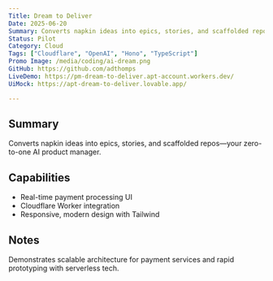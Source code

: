 ```yaml
---
Title: Dream to Deliver
Date: 2025-06-20
Summary: Converts napkin ideas into epics, stories, and scaffolded repos—your zero-to-one AI product manager.
Status: Pilot
Category: Cloud
Tags: ["Cloudflare", "OpenAI", "Hono", "TypeScript"]
Promo Image: /media/coding/ai-dream.png
GitHub: https://github.com/adthomps
LiveDemo: https://pm-dream-to-deliver.apt-account.workers.dev/
UiMock: https://apt-dream-to-deliver.lovable.app/

---
```


## Summary
Converts napkin ideas into epics, stories, and scaffolded repos—your zero-to-one AI product manager.

## Capabilities
- Real-time payment processing UI
- Cloudflare Worker integration
- Responsive, modern design with Tailwind

## Notes
Demonstrates scalable architecture for payment services and rapid prototyping with serverless tech.
